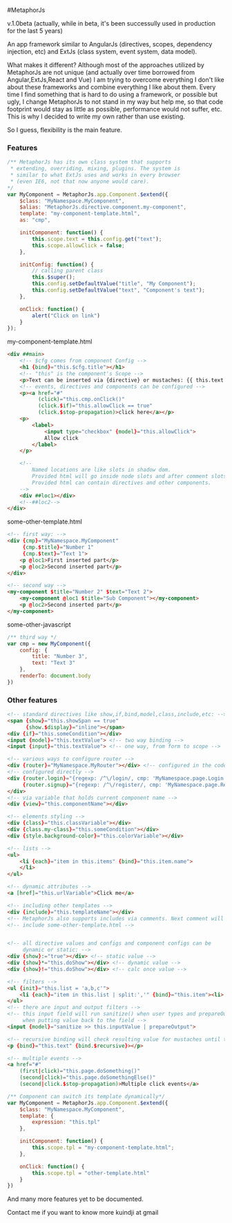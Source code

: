 #MetaphorJs

v.1.0beta 
(actually, while in beta, it's been successully used in production for the last 5 years)

An app framework similar to AngularJs (directives, scopes, dependency injection, etc) and ExtJs (class system, event system, data model).

What makes it different?
Although most of the approaches utilized by MetaphorJs are not unique (and actually over time borrowed from Angular,ExtJs,React and Vue) I am trying to 
overcome everything I don't like about these frameworks and combine everything
I like about them. Every time I find something that is hard to do using a framework, or possible but ugly, I change MetaphorJs to not stand in my way but help me, so that code footprint would stay as little as possible, performance would not suffer, etc. This is why I decided to write my own rather than use existing. 

So I guess, flexibility is the main feature.


### Features

```javascript
/** MetaphorJs has its own class system that supports 
 * extending, overriding, mixing, plugins. The system is
 * similar to what ExtJs uses and works in every browser 
 * (even IE6, not that now anyone would care).
*/
var MyComponent = MetaphorJs.app.Component.$extend({
    $class: "MyNamespace.MyComponent",
    $alias: "MetaphorJs.directive.component.my-component",
    template: "my-component-template.html",
    as: "cmp",

    initComponent: function() {
        this.scope.text = this.config.get("text");
        this.scope.allowClick = false;
    },

    initConfig: function() {
        // calling parent class
        this.$super();
        this.config.setDefaultValue("title", "My Component");
        this.config.setDefaultValue("text", "Component's text");
    },

    onClick: function() {
        alert("Click on link")
    }
});
```

my-component-template.html
```html
<div ##main>
    <!-- $cfg comes from component Config -->
    <h1 {bind}="this.$cfg.title"></h1>
    <!-- "this" is the component's Scope -->
    <p>Text can be inserted via {directive} or mustaches: {{ this.text }}</p>
    <!-- events, directives and components can be configured -->
    <p><a href="#" 
          (click)="this.cmp.onClick()"
          (click.$if)="this.allowClick == true"
          (click.$stop-propagation)>click here</a></p>
    <p>
        <label>
            <input type="checkbox" {model}="this.allowClick">
            Allow click
        </label>
    </p>

    <!-- 
        Named locations are like slots in shadow dom.
        Provided html will go inside node slots and after comment slots.
        Provided html can contain directives and other components.
    -->
    <div ##loc1></div>
    <!--##loc2-->
</div>
```

some-other-template.html
```html
<!-- first way: -->
<div {cmp}="MyNamespace.MyComponent"
     {cmp.$title}="Number 1"
     {cmp.$text}="Text 1">
    <p @loc1>First inserted part</p>
    <p @loc2>Second inserted part</p>
</div>

<!-- second way -->
<my-component $title="Number 2" $text="Text 2">
    <my-component @loc1 $title="Sub Component"></my-component>
    <p @loc2>Second inserted part</p>
</my-component>
```

some-other-javascript
```javascript
/** third way */
var cmp = new MyComponent({
    config: {
        title: "Number 3",
        text: "Text 3"
    },
    renderTo: document.body
})
```


### Other features
```html
<!-- standard directives like show,if,bind,model,class,include,etc: -->
<span {show}="this.showSpan == true"
      {show.$display}="inline"></span>
<div {if}="this.someCondition"></div>
<input {model}="this.textValue"> <!-- two way binding -->
<input {input}="this.textValue"> <!-- one way, from form to scope -->

<!-- various ways to configure router -->
<div {router}="MyNamespace.MyRouter"></div> <!-- configured in the code -->
<!-- configured directly -->
<div {router.login}="{regexp: /^\/login/, cmp: 'MyNamespace.page.Login'}"
     {router.signup}="{regexp: /^\/register/, cmp: 'MyNamespace.page.Register'}">
</div>
<!-- via variable that holds current component name -->
<div {view}="this.componentName"></div>

<!-- elements styling -->
<div {class}="this.classVariable"></div>
<div {class.my-class}="this.someCondition"></div>
<div {style.background-color}="this.colorVariable"></div>

<!-- lists -->
<ul>
    <li {each}="item in this.items" {bind}="this.item.name">
    </li>
</ul>

<!-- dynamic attributes -->
<a [href]="this.urlVariable">Click me</a>

<!-- including other templates -->
<div {include}="this.templateName"></div>
<!-- MetaphorJs also supports includes via comments. Next comment will be processed as include: -->
<!-- include some-other-template.html -->


<!-- all directive values and configs and component configs can be 
     dynamic or static: -->
<div {show}:="true"></div> <!-- static value -->
<div {show}*="this.doShow"></div> <!-- dynamic value -->
<div {show}!="this.doShow"></div> <!-- calc once value -->

<!-- filters -->
<ul {init}="this.list = 'a,b,c'">
    <li {each}="item in this.list | split:','" {bind}="this.item"><li>
</ul>
<!-- there are input and output filters -->
<!-- this input field will run sanitize() when user types and prepareOutput
     when putting value back to the field -->
<input {model}="sanitize >> this.inputValue | prepareOutput">

<!-- recursive binding will check resulting value for mustaches until there is none -->
<p {bind}="this.text" {bind.$recursive}></p>

<!-- multiple events -->
<a href="#"
    (first|click)="this.page.doSomething()"
    (second|click)="this.page.doSomethingElse()"
    (second|click.$stop-propagation)>Multiple click events</a>

```

```javascript
/** Component can switch its template dynamically*/
var MyComponent = MetaphorJs.app.Component.$extend({
    $class: "MyNamespace.MyComponent",
    template: {
        expression: "this.tpl"
    },

    initComponent: function() {
        this.scope.tpl = "my-component-template.html";
    },

    onClick: function() {
        this.scope.tpl = "other-template.html"
    }
})
```

And many more features yet to be documented.


Contact me if you want to know more
kuindji at gmail
